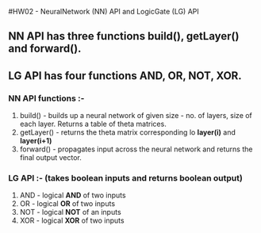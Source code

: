 #HW02 - NeuralNetwork (NN) API and LogicGate (LG) API

## NN API has three functions build(), getLayer() and forward().
## LG API has four functions AND, OR, NOT, XOR.

### NN API functions :-
1. build() -  builds up a neural network of given size - no. of layers, size of each layer. Returns a table of theta matrices.
2. getLayer() - returns the theta matrix corresponding lo **layer(i)** and **layer(i+1)**
3. forward() - propagates input across the neural network and returns the final output vector.

### LG API :- (takes boolean inputs and returns boolean output)
1. AND - logical **AND** of two inputs
2. OR - logical **OR** of two inputs
3. NOT - logical **NOT** of an inputs
4. XOR - logical **XOR** of two inputs
